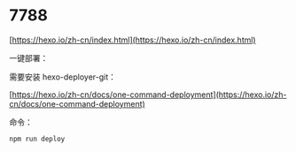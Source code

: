 # 7788

[https://hexo.io/zh-cn/index.html](https://hexo.io/zh-cn/index.html)

一键部署：

需要安装 hexo-deployer-git：

[https://hexo.io/zh-cn/docs/one-command-deployment](https://hexo.io/zh-cn/docs/one-command-deployment)

命令：

    npm run deploy